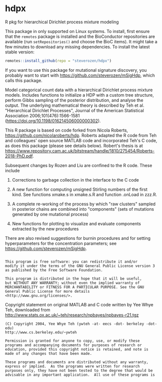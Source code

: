 # hdpx
R pkg for hierarchical Dirichlet process mixture modeling


This package in only supported on Linux systems.
To install, first ensure that the `remotes` package is installed and the BioConductor repositories 
are available (run `setRepositories()` and choose the BioC items). 
It might take a few minutes to download any missing dependencies. 
To install the latest stable version:
```R
remotes::install_github(repo = "steverozen/hdpx")
```

If you want to use this package for mutational signature discovery,
you probably want to start with https://github.com/steverozen/mSigHdp,
which calls this package.


Model categorical count data with a hierarchical Dirichlet
    process mixture models. Includes functions to initialize a HDP with a custom tree
    structure, perform Gibbs sampling of the posterior distribution,
    and analyse the output. The underlying mathematical theory is
    described by Teh et al. 
    "Hierarchical Dirichlet Processes", Journal of the American Statistical
    Association 2006;101(476):1566-1581
    (https://doi.org/10.1198/016214506000000302).

This R package is based on code forked from Nicola Roberts, 
    https://github.com/nicolaroberts/hdp. Roberts adapted the R code
    from Teh and colleagues' open source MATLAB code
    and incorporated Teh's C code, as does this package (please see
    details below).
    Robert's thesis is at
    https://www.repository.cam.ac.uk/bitstream/handle/1810/275454/Roberts-2018-PhD.pdf.
    
Subsequent changes by Rozen and Liu are confined to the R code.
    These include
    
1. Corrections to garbage collection in the interface
    to the C code
    
2. A new function for computing unsigned 
    Stirling numbers of the first kind. See functions xmake.s in xmake.s.R
    and function .onLoad in zzz.R.
    
3. A complete re-working of
    the process by which "raw clusters" sampled in posterior chains are 
    combined into "components" (sets of mutations generated by one 
    mutational process)
    
4. New functions for plotting to visualize 
    and evaluate components extracted by the new procedures
    
There are also
    revised suggestions for burnin procedures and for setting hyperparameters 
    for the concentration parameters; see https://github.com/steverozen/mSigHdp.

```

This program is free software: you can redistribute it and/or 
modify it under the terms of the GNU General Public License version 3 
as published by the Free Software Foundation. 

This program is distributed in the hope that it will be useful, 
but WITHOUT ANY WARRANTY; without even the implied warranty of 
MERCHANTABILITY or FITNESS FOR A PARTICULAR PURPOSE. See the GNU 
General Public License for more details <http://www.gnu.org/licenses/>. 
```

Copyright statement on original MATLAB and C code written by Yee Whye Teh, downloaded from 
http://www.stats.ox.ac.uk/~teh/research/npbayes/npbayes-r21.tgz

```
(C) Copyright 2004, Yee Whye Teh (ywteh -at- eecs -dot- berkeley -dot- edu)
http://www.cs.berkeley.edu/~ywteh

Permission is granted for anyone to copy, use, or modify these
programs and accompanying documents for purposes of research or
education, provided this copyright notice is retained, and note is
made of any changes that have been made.
 
These programs and documents are distributed without any warranty,
express or implied.  As the programs were written for research
purposes only, they have not been tested to the degree that would be
advisable in any important application.  All use of these programs is
```
